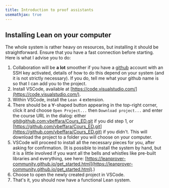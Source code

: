 ```yaml
---
title: Introduction to proof assistants
usemathjax: true
---
```


## Installing Lean on your computer

The whole system is rather heavy on resources, but installing it should be
straightforward. Ensure that you have a fast connection before starting. Here is
what I advise you to do:

1. Collaboration will be **a lot** smoother if you have a
  [github](https://github.com/) account with an SSH key activated, details of
  how to do this depend on your system (and it is not strictly necessary). If
  you do, tell me what your github name is so that I can add you to the project.
2. Install VSCode, available at
   [https://code.visualstudio.com/](https://code.visualstudio.com/).
3. Within VSCode, install the `Lean 4` extension.
4. There should be a ∀-shaped button appearing in the top-right corner, click it
   and choose `Open Project...` then `Download project...` and enter the course
   URL in the dialog: either
   [git@github.com:vbeffara/Cours_ED.git](git@github.com:vbeffara/Cours_ED.git)
   if you did step 1, or
   [https://github.com/vbeffara/Cours_ED.git](https://github.com/vbeffara/Cours_ED.git)
   if you didn't. This will download the project to a folder you will choose on
   your computer.
5. VSCode will proceed to install all the necessary pieces for you, after asking
  for confirmation. (It is possible to install the system by hand, but it is a
  little involved if you want all the bells and whistles like pre-built
  libraries and everything, see here:
  [https://leanprover-community.github.io/get_started.html](https://leanprover-community.github.io/get_started.html).)
1. Choose to open the newly created project in VSCode.
2. That's it, you should now have a functional Lean system.
